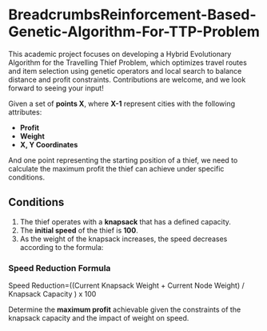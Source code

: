 # BreadcrumbsReinforcement-Based-Genetic-Algorithm-For-TTP-Problem

This academic project focuses on developing a Hybrid Evolutionary Algorithm for the Travelling Thief Problem, which optimizes travel routes and item selection using genetic operators and local search to balance distance and profit constraints. Contributions are welcome, and we look forward to seeing your input!

Given a set of **points X**, where **X-1** represent cities with the following attributes:

- **Profit**
- **Weight**
- **X, Y Coordinates**

And one point representing the starting position of a thief, we need to calculate the maximum profit the thief can achieve under specific conditions.

## Conditions

1. The thief operates with a **knapsack** that has a defined capacity.
2. The **initial speed** of the thief is **100**.
3. As the weight of the knapsack increases, the speed decreases according to the formula:

### Speed Reduction Formula

Speed Reduction=((Current Knapsack Weight + Current Node Weight) / Knapsack Capacity )  x 100

Determine the **maximum profit** achievable given the constraints of the knapsack capacity and the impact of weight on speed.

